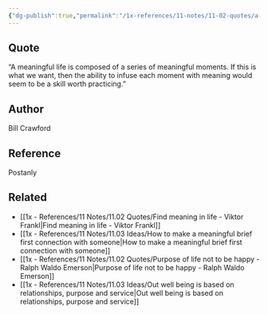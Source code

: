 ```yaml
---
{"dg-publish":true,"permalink":"/1x-references/11-notes/11-02-quotes/a-meaningful-life-is-composed-of-a-series-of-meaningful-moments-if-this-is-what-we-want-then-the-ability-to-infuse-each-moment-with-meaning-would-seem-to-be-a-skill-worth-practicing-bill-crawford/","title":"A meaningful life is composed of a series of meaningful moments. If this is what we want, then the ability to infuse each moment with meaning would seem to be a skill worth practicing - Bill Crawford","created":"2025-03-26T00:21:34.233+03:00","updated":"2025-04-10T10:34:22.165+03:00"}
---
```



## Quote

“A meaningful life is composed of a series of meaningful moments. If this is what we want, then the ability to infuse each moment with meaning would seem to be a skill worth practicing.” 
## Author
Bill Crawford

## Reference
Postanly

## Related
- [[1x - References/11 Notes/11.02 Quotes/Find meaning in life - Viktor Frankl\|Find meaning in life - Viktor Frankl]]
- [[1x - References/11 Notes/11.03 Ideas/How to make a meaningful brief first connection with someone\|How to make a meaningful brief first connection with someone]]
- [[1x - References/11 Notes/11.02 Quotes/Purpose of life not to be happy - Ralph Waldo Emerson\|Purpose of life not to be happy - Ralph Waldo Emerson]]
- [[1x - References/11 Notes/11.03 Ideas/Out well being is based on relationships, purpose and service\|Out well being is based on relationships, purpose and service]]